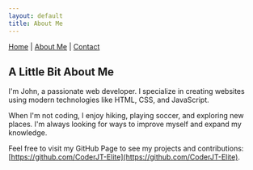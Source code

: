 ```yaml
---
layout: default
title: About Me
---
```


[Home](index.md) | [About Me](about.md) | [Contact](contact.md)

## A Little Bit About Me

I'm John, a passionate web developer. I specialize in creating websites using modern technologies like HTML, CSS, and JavaScript.

When I'm not coding, I enjoy hiking, playing soccer, and exploring new places. I'm always looking for ways to improve myself and expand my knowledge.

Feel free to visit my GitHub Page to see my projects and contributions: [https://github.com/CoderJT-Elite](https://github.com/CoderJT-Elite).
